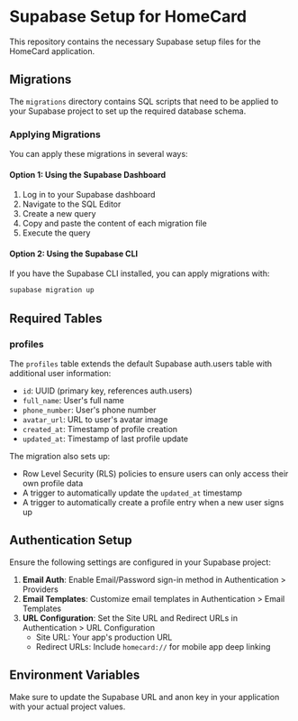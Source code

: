 # Supabase Setup for HomeCard

This repository contains the necessary Supabase setup files for the HomeCard application.

## Migrations

The `migrations` directory contains SQL scripts that need to be applied to your Supabase project to set up the required database schema.

### Applying Migrations

You can apply these migrations in several ways:

#### Option 1: Using the Supabase Dashboard

1. Log in to your Supabase dashboard
2. Navigate to the SQL Editor
3. Create a new query
4. Copy and paste the content of each migration file
5. Execute the query

#### Option 2: Using the Supabase CLI

If you have the Supabase CLI installed, you can apply migrations with:

```bash
supabase migration up
```

## Required Tables

### profiles

The `profiles` table extends the default Supabase auth.users table with additional user information:

- `id`: UUID (primary key, references auth.users)
- `full_name`: User's full name
- `phone_number`: User's phone number
- `avatar_url`: URL to user's avatar image
- `created_at`: Timestamp of profile creation
- `updated_at`: Timestamp of last profile update

The migration also sets up:

- Row Level Security (RLS) policies to ensure users can only access their own profile data
- A trigger to automatically update the `updated_at` timestamp
- A trigger to automatically create a profile entry when a new user signs up

## Authentication Setup

Ensure the following settings are configured in your Supabase project:

1. **Email Auth**: Enable Email/Password sign-in method in Authentication > Providers
2. **Email Templates**: Customize email templates in Authentication > Email Templates
3. **URL Configuration**: Set the Site URL and Redirect URLs in Authentication > URL Configuration
   - Site URL: Your app's production URL
   - Redirect URLs: Include `homecard://` for mobile app deep linking

## Environment Variables

Make sure to update the Supabase URL and anon key in your application with your actual project values.